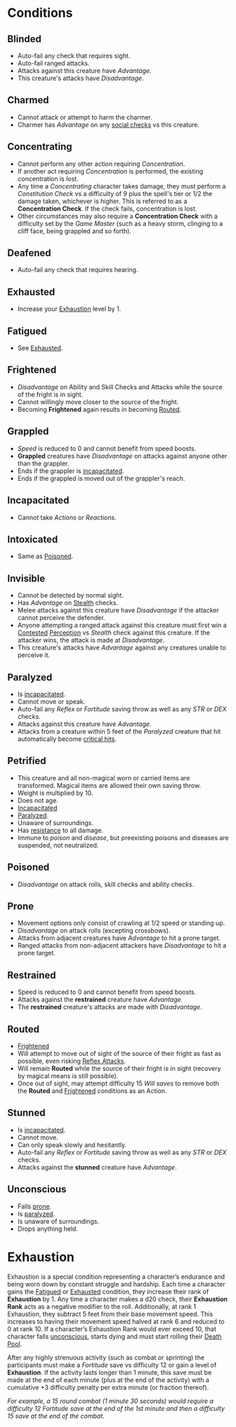 # Conditions

## Blinded
- Auto-fail any check that requires sight.
- Auto-fail ranged attacks.
- Attacks against this creature have *Advantage*.
- This creature's attacks have *Disadvantage*.
## Charmed
- Cannot attack or attempt to harm the charmer.
- Charmer has *Advantage* on any [social checks](Glossary.md#social%20check) vs this creature.
## Concentrating
- Cannot perform any other action requiring *Concentration*.
- If another act requiring *Concentration* is performed, the existing concentration is lost.
- Any time a *Concentrating* character takes damage, they must perform a *Constitution Check* vs a difficulty of 9 plus the spell's tier or 1/2 the damage taken, whichever is higher.  This is referred to as a **Concentration Check**.  If the check fails, concentration is lost.
- Other circumstances may also require a **Concentration Check** with a difficulty set by the *Game Master* (such as a heavy storm, clinging to a cliff face, being grappled and so forth).
## Deafened
- Auto-fail any check that requires hearing.
## Exhausted
- Increase your [Exhaustion](#Exhaustion) level by 1.
## Fatigued
- See [Exhausted](#exhausted).
## Frightened
- *Disadvantage* on Ability and Skill Checks and Attacks while the source of the fright is in sight.
- Cannot willingly move closer to the source of the fright.
- Becoming **Frightened** again results in becoming [Routed](#routed).
## Grappled
- *Speed* is reduced to 0 and cannot benefit from speed boosts.
- **Grappled** creatures have *Disadvantage* on attacks against anyone other than the grappler.
- Ends if the grappler is [incapacitated](#incapacitated).
- Ends if the grappled is moved out of the grappler's reach.
## Incapacitated
- Cannot take *Actions* or *Reactions*.
## Intoxicated
- Same as [Poisoned](#Poisoned).
## Invisible
- Cannot be detected by normal sight.
- Has *Advantage* on [Stealth](Skills.md#stealth) checks.
- Melee attacks against this creature have *Disadvantage* if the attacker cannot perceive the defender.
- Anyone attempting a ranged attack against this creature must first win a [Contested](CoreRules.md#contested%20checks) [Perception](Skills.md#perception) vs *Stealth* check against this creature.  If the attacker wins, the attack is made at *Disadvantage*.
- This creature's attacks have *Advantage* against any creatures unable to perceive it.
## Paralyzed
- Is [incapacitated](#incapacitated).
- Cannot move or speak.
- Auto-fail any *Reflex* or *Fortitude* saving throw as well as any *STR* or *DEX* checks.
- Attacks against this creature have *Advantage*.
- Attacks from a creature within 5 feet of the *Paralyzed* creature that hit automatically become [critical hits](Combat.md#critical%20hits).
## Petrified
- This creature and all non-magical worn or carried items are transformed.  Magical items are allowed their own saving throw.
- Weight is multiplied by 10.
- Does not age.
- [Incapacitated](#incapacitated) 
- [Paralyzed](#paralyzed).
- Unaware of surroundings.
- Has [resistance](Combat.md#resistance) to all damage.
- Immune to *poison* and *disease*, but preexisting poisons and diseases are suspended, not neutralized.
## Poisoned
- *Disadvantage* on attack rolls, skill checks and ability checks.
## Prone
- Movement options only consist of crawling at 1/2 speed or standing up.
- *Disadvantage* on attack rolls (excepting crossbows).
- Attacks from adjacent creatures have *Advantage* to hit a prone target.
- Ranged attacks from non-adjacent attackers have *Disadvantage* to hit a prone target.
## Restrained
- Speed is reduced to 0 and cannot benefit from speed boosts.
- Attacks against the **restrained** creature have *Advantage*.
- The **restrained** creature's attacks are made with *Disadvantage*.
## Routed
- [Frightened](#frightened)
- Will attempt to move out of sight of the source of their fright as fast as possible, even risking [Reflex Attacks](Combat.md#reactions).
- Will remain **Routed** while the source of their fright is in sight (recovery by magical means is still possible).
- Once out of sight, may attempt difficulty 15 *Will saves* to remove both the **Routed** and [Frightened](#frightened) conditions as an Action.
## Stunned
- Is [incapacitated](#incapacitated).
- Cannot move.
- Can only speak slowly and hesitantly.
- Auto-fail any *Reflex* or *Fortitude* saving throw as well as any *STR* or *DEX* checks.
- Attacks against the **stunned** creature have *Advantage*.
## Unconscious
- Falls [prone](#prone).
- Is [paralyzed](#paralyzed).
- Is unaware of surroundings.
- Drops anything held.

# Exhaustion
Exhaustion is a special condition representing a character’s endurance and being worn down by constant struggle and hardship.  Each time a character gains the [Fatigued](#fatigued) or [Exhausted](#exhausted) condition, they increase their rank of **Exhaustion** by 1.  Any time a character makes a d20 check, their **Exhaustion Rank** acts as a negative modifier to the roll.  Additionally, at rank 1 Exhaustion, they subtract 5 feet from their base movement speed.  This increases to having their movement speed halved at rank 6 and reduced to 0 at rank 10.  If a character’s Exhaustion Rank would ever exceed 10, that character falls [unconscious](#unconscious), starts dying and must start rolling their [Death Pool](Combat.md#death%20and%20dying).

After any highly strenuous activity (such as combat or sprinting) the participants must make a *Fortitude* save vs difficulty 12 or gain a level of **Exhaustion**.  If the activity lasts longer than 1 minute, this save must be made at the end of each minute (plus at the end of the activity) with a cumulative +3 difficulty penalty per extra minute (or fraction thereof).

*For example, a 15 round combat (1 minute 30 seconds) would require a difficulty 12 Fortitude save at the end of the 1st minute and then a difficulty 15 save at the end of the combat.*